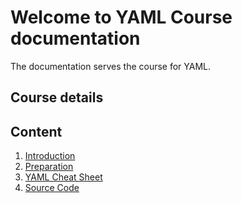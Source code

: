 # Welcome to YAML Course documentation

The documentation serves the course for YAML.

## Course details

## Content

1. [Introduction](chapters/01_introduction.md)
2. [Preparation](chapters/02_preparation.md)
3. [YAML Cheat Sheet](chapters/03_cheat_sheet.md)
4. [Source Code](chapters/04_source_code.md)